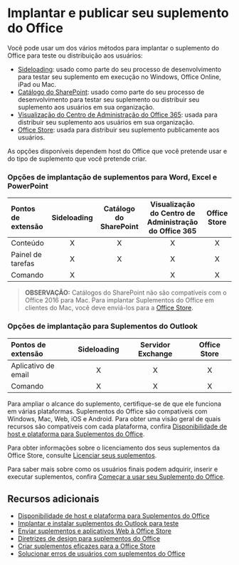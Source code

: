
# Implantar e publicar seu suplemento do Office


Você pode usar um dos vários métodos para implantar o suplemento do Office para teste ou distribuição aos usuários:

- [Sideloading](../testing/create-a-network-shared-folder-catalog-for-task-pane-and-content-add-ins.md): usado como parte do seu processo de desenvolvimento para testar seu suplemento em execução no Windows, Office Online, iPad ou Mac.
- [Catálogo do SharePoint](publish-task-pane-and-content-add-ins-to-an-add-in-catalog.md): usado como parte do seu processo de desenvolvimento para testar seu suplemento ou distribuir seu suplemento aos usuários em sua organização.
- [Visualização do Centro de Administração do Office 365](https://support.office.com/en-ie/article/Deploy-Office-Add-Ins-in-Office-365-737e8c86-be63-44d7-bf02-492fa7cd9c3f?ui=en-US&rs=en-IE&ad=IE): usada para distribuir seu suplemento aos usuários em sua organização.
- [Office Store]: usada para distribuir seu suplemento publicamente aos usuários.

As opções disponíveis dependem host do Office que você pretende usar e do tipo de suplemento que você pretende criar.

### Opções de implantação de suplementos para Word, Excel e PowerPoint

| Pontos de extensão            | Sideloading | Catálogo do SharePoint | Visualização do Centro de Administração do Office 365 | Office Store |
|:----------------|:-----------:|:------------------:|:-------------------------------:|:------------:|
| Conteúdo         | X           | X                  | X                               | X            |
| Painel de tarefas       | X           | X                  | X                               | X            |
| Comando         | X           |                    | X                               | X            |

> **OBSERVAÇÃO:** Catálogos do SharePoint não são compatíveis com o Office 2016 para Mac. Para implantar Suplementos do Office em clientes do Mac, você deve enviá-los para a [Office Store].    

### Opções de implantação para Suplementos do Outlook

| Pontos de extensão     | Sideloading | Servidor Exchange | Office Store |
|:---------|:-----------:|:---------------:|:------------:|
| Aplicativo de email | X           | X               | X            |
| Comando  | X           | X               | X            |

Para ampliar o alcance do suplemento, certifique-se de que ele funciona em várias plataformas. Suplementos do Office são compatíveis com Windows, Mac, Web, iOS e Android. Para obter uma visão geral de quais recursos são compatíveis com cada plataforma, confira [Disponibilidade de host e plataforma para Suplementos do Office].   

Para obter informações sobre o licenciamento dos seus suplementos da Office Store, consulte [Licenciar seus suplementos](https://msdn.microsoft.com/EN-US/library/office/jj163257.aspx).

Para saber mais sobre como os usuários finais podem adquirir, inserir e executar suplementos, confira [Começar a usar seu Suplemento do Office](https://support.office.com/en-ie/article/Start-using-your-Office-Add-in-82e665c4-6700-4b56-a3f3-ef5441996862?ui=en-US&rs=en-IE&ad=IE).

## Recursos adicionais

- [Disponibilidade de host e plataforma para Suplementos do Office]
- [Implantar e instalar suplementos do Outlook para teste](../outlook/testing-and-tips.md) 
- [Enviar suplementos e aplicativos Web à Office Store][Office Store]
- [Diretrizes de design para suplementos do Office](../design/add-in-design)
- [Criar suplementos eficazes para a Office Store](https://msdn.microsoft.com/en-us/library/jj635874.aspx)
- [Solucionar erros de usuários com suplementos do Office](../testing/testing-and-troubleshooting.md)

[Office Store]: http://msdn.microsoft.com/library/ff075782-1303-4517-91cc-b3d730e9b9ae%28Office.15%29.aspx
[Disponibilidade de host e plataforma para Suplementos do Office]: http://dev.office.com/add-in-availability
